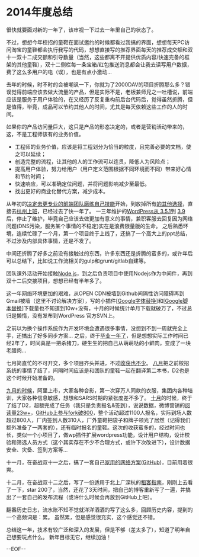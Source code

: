 # 2014年度总结

很快就要面对新的一年了，该审视一下过去一年里自己的状态了。

不过，想想今年校招的童鞋在面试邀约的时候都看过我搞的界面，想想每天PC访问淘宝的童鞋都会执行我写的代码，想想直接写的推荐界面每天的推荐成交额和双十一双十二成交额和引导数量（当然，这些都离不开提供优质内容/快速完备的框架的其他童鞋），双十二侧栏每一条宝箱/红包推送消息都会让我去读写用户数据，费了这么多用户的电（误），也是有点小激动...

去年的时候，时不时的会被嘲讽一下，你就为了2000DAV的项目折腾那么多？错误觉得前端应该去做大流量的产品，但是实际不是，老板兼师兄之一吐槽说，前端应该是服务于用户体验的，在又经历了反复重构前后台代码后，觉得虽然折腾，但是值得，毕竟，成品可以节约其他人的时间，尤其是每天依赖这些工作的人的时间。

如果你的产品访问量巨大，这只是产品的形态决定的，或者是营销活动带来的，这，不是工程师该有的业务价值。

*   工程师的业务价值，应该是将工程划分为恰当的粒度，且完善必要的文档，使之可以延续；
*   创造完整的流程，让其他的人的工作流可以连贯，降低人为风险点；
*   提高用户体验，努力给用户（用户定义范围根据不同环境而不同）带来好心情和节约时间；
*   快速响应，可以准确定位问题，并将问题影响减少至最低。
*   找出更好的商业化替代方案，减少成本。

从年初的[决定去更专业的前端团队磨练自己技能](http://www.soulteary.com/2014/01/14/condition.html)开始，到放掉所有[的其他选择](http://www.soulteary.com/2014/03/01/feb-summary.html)，直接去[杭州上班](http://www.soulteary.com/2014/03/31/summary.html)，已经过去了快一年了。 一三年维护的[WordPress从 3.5.1](http://www.soulteary.com/2013/05/26/wordpress-for-sae.html)到 [3.9](http://www.soulteary.com/2014/04/21/wordpress-for-sae-3-9-doc.html)后，停止了维护，毕竟自己应该去做更加有意义的事情，兼职客服去回复因为网络问题(DNS污染，服务某个事情的不稳定)实在是浪费限量版的生命。 之后熟悉环境，连续忙碌了一个月，第一个项目终于上线了，还搞了一个高大上的ppt总结，不过涉及内部具体事情，还是不发了。

中间还折腾了好多之前没有接触过的东西，许多东西还是折腾的蛮多的，或许年后可以总结下，比如说工作流相关的gulp和grunt/gitlab自建等。

团队课外活动开始接触[Node.js](http://www.soulteary.com/2014/05/09/how-to-install-nodejs-on-mobile.html)，到之后负责项目中使用Nodejs作为中间件，再到双十二后交接项目，想想已经有半年多了。

这一年网络环境更加的艰难，从OPEN CDN被墙到Github间隔性访问障碍再到Gmail被墙（这里不讨论解决方案），写的小插件[[Google字体替换](http://www.soulteary.com/2014/06/08/replace-google-fonts.html)]和[[Google脚本替换](http://www.soulteary.com/2014/06/15/replace-google-libs.html)]下载量也不知道到10w+没有，十月的时候统计单月下载就破万了，不过总归是懒惰，没有发布到WordPress 官方SVN上。

之前以为换个操作系统作为开发环境会遭遇很多事情，没想到不到一周就完全上手，还搞出了好多同步方案... 之后，终于[毕业一年了](http://www.soulteary.com/2014/06/15/after-a-year-of-graduation.html)，但是想想实际工作时间已经2年了，时间真是一把杀猪刀，硬生生的把自己从萌萌哒的小鲜肉，变成了一块老腊肉...

七月简直忙的不可开交，多个项目齐头并进，不过[收获也不少](http://www.soulteary.com/2014/07/31/the-summary-of-july.html)。 [八月](http://www.soulteary.com/2014/09/11/the-summary-of-auguest.html)把之前校招系统的事情了结了，间隔时间应该是和团队的童鞋一起在翻译第二本书，D2也是这个时候开始准备的。

[九月的时候](http://www.soulteary.com/2014/09/29/summary-of-sept-html.html)，阿里上市，大家各种合影，第一次穿万人同款的衣服，集团内各种培训，大家各种信息敏感，想想和SARS时期的紧张度差不多了。 [十月](http://www.soulteary.com/2014/10/16/jottings.html)的时候，终于了结了D2，超额完成了任务（我只是负责报名&签到），说说数据，微博营销的[阅读量23w+](http://weibo.com/1220149481/BpfcEajxC?from=page_1005051220149481_profile&wvr=6&mod=weibotime)，[GitHub上参与fork破800](https://github.com/soulteary/Get-D2-2014-Ticket)，整个活动超过1100人报名，实际到场人数超过800人，厂内签到人数310人，厂外童鞋把袋子和牌子领光了居然（记得我们额外准备了一两套的），还有临时报名的童鞋。这次的收获蛮多的，经过时间也长，类似一个小项目了，做wp插件扩展wordpress功能，设计用户结构，设计校验和筛选人员方式（这个其实存在不少不合理方式，或许下次改进下），设计数据安全、灾备、签到方案等...

十一月，在奋战双十一之后，搞了一套自己[家用的网络方案](http://www.soulteary.com/2014/11/28/private-network-arch-note.html)([GitHub](https://github.com/soulteary/CodesPlan))，目前用着很爽。

十二月，在奋战双十二之后，写了一份适用于北上广深杭的[租客指南](https://github.com/soulteary/tenant-point)，刚刚上去看了一下，star 200了，当然，还花了3天时间，把自己的博客重新写了一遍，并搞出了一套自己的发布流程（或许什么时候会再放到GitHub上吧）。

翻番历史日志，流水账不知不觉就洋洋洒洒的写了这么多，回顾历史内容，提到的一个高频词是：累。 虽然累，但是感觉很充实，这个感觉还不错。

总结这一年，技术有较广泛和深入的发展，但是不够（差太多了），知道了明年自己想要玩点什么。 新年目标无它，继续加油！

--EOF--

